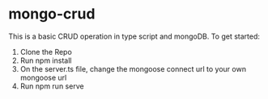 # mongo-crud
This is a basic CRUD operation in type script and mongoDB.
To get started:
1. Clone the Repo
2. Run npm install
3. On the server.ts file, change the mongoose connect url to your own mongoose url
4. Run npm run serve
